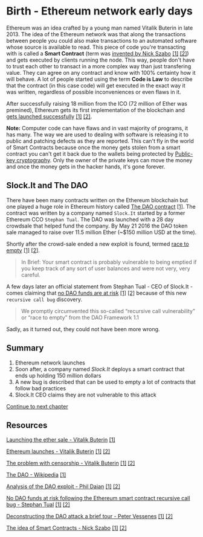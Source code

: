 # Birth - Ethereum network early days

Ethereum was an idea crafted by a young man named Vitalik Buterin in late 2013. The idea of the Ethereum network was that along the
transactions between people you could also make transactions to an automated software whose source is available to read. This piece of code
you're transacting with is called a **Smart Contract** (term was [invented by Nick Szabo](https://nakamotoinstitute.org/the-idea-of-smart-contracts/) [[1]](http://archive.is/voVlL) [[2]](https://web.archive.org/web/20180808133426/https://nakamotoinstitute.org/the-idea-of-smart-contracts/))
and gets executed by clients running the node.
This way, people don't have to trust each other to transact in a more complex way than just transfering value.
They can agree on any contract and know with 100% certainty how it will behave. A lot of people started
using the term **Code is Law** to describe that the contract (in this case code) will get executed in the exact way it was written,
regardless of possible inconveniences or even flaws in it.

After successfully raising 18 million from the ICO (72 million of Ether was premined), Ethereum gets its first implementation of the blockchain and
[gets launched successfully](https://blog.ethereum.org/2015/07/30/ethereum-launches/) [[1]](https://web.archive.org/web/20181202012716/https://blog.ethereum.org/2015/07/30/ethereum-launches/) [[2]](http://archive.is/OQbuY).


**Note:** Computer code can have flaws and in vast majority of programs, it has many. The way we are used to dealing with software is releasing
it to public and patching defects as they are reported. This can't fly in the world of Smart Contracts because once the money gets stolen from a
smart contract you can't get it back due to the wallets being protected by
[Public-key cryptography](https://en.wikipedia.org/wiki/Public-key_cryptography). Only the owner of the private keys can move the money and once
the money gets in the hacker hands, it's gone forever.


## Slock.It and The DAO

There have been many contracts written on the Ethereum blockchain but one played a huge role in Ethereum history called
[The DAO contract](https://en.wikipedia.org/wiki/The_DAO_(organization)) [[1]](https://web.archive.org/web/20180629084649/https://en.wikipedia.org/wiki/The_DAO_(organization)).
The contract was written by a company named `Slock.It` started by a former Ethereum CCO `Stephan Tual`. The DAO was launched with a 28 day
crowdsale that helped fund the company. By May 21 2016 the DAO token sale managed to raise over 11.5 million Ether (~$150 million USD at the time).



Shortly after the crowd-sale ended a new exploit is found, termed [race to empty](https://vessenes.com/more-ethereum-attacks-race-to-empty-is-the-real-deal/) [[1]](https://web.archive.org/web/20181202194926/https://vessenes.com/more-ethereum-attacks-race-to-empty-is-the-real-deal/) [[2]](http://archive.is/Sz7cT).
> In Brief: Your smart contract is probably vulnerable to being emptied if you keep track of any sort of user balances and were not very, very careful.

A few days later an official statement from Stephan Tual - CEO of Slock.It - comes claiming that
[no DAO funds are at risk](https://blog.slock.it/no-dao-funds-at-risk-following-the-ethereum-smart-contract-recursive-call-bug-discovery-29f482d348b) [[1]](https://web.archive.org/web/20180823103440/https://blog.slock.it/no-dao-funds-at-risk-following-the-ethereum-smart-contract-recursive-call-bug-discovery-29f482d348b?gi=38eed1977174) [[2]](http://archive.is/fmYHI) because of this new `recursive call bug` discovery.

> We promptly circumvented this so-called “recursive call vulnerability” or “race to empty” from the DAO Framework 1.1 

Sadly, as it turned out, they could not have been more wrong.

## Summary

1. Ethereum network launches
2. Soon after, a company named *Slock.It* deploys a smart contract that ends up holding 150 million dollars
3. A new bug is described that can be used to empty a lot of contracts that follow bad practices
4. Slock.It CEO claims they are not vulnerable to this attack

[Continue to next chapter](struggle.md)


## Resources

[Launching the ether sale - Vitalik Buterin](https://blog.ethereum.org/2014/07/22/launching-the-ether-sale/) [[1]](http://archive.fo/Gm3dO)

[Ethereum launches - Vitalik Buterin](https://blog.ethereum.org/2015/07/30/ethereum-launches/) [[1]](https://web.archive.org/web/20181202012716/https://blog.ethereum.org/2015/07/30/ethereum-launches/) [[2]](http://archive.is/OQbuY)

[The problem with censorship - Vitalik Buterin](https://blog.ethereum.org/2015/06/06/the-problem-of-censorship/) [[1]](http://archive.is/cOqBY) [[2]](https://web.archive.org/web/20180329023550/https://blog.ethereum.org/2015/06/06/the-problem-of-censorship/)

[The DAO - Wikipedia](https://en.wikipedia.org/wiki/The_DAO_(organization)) [[1]](https://web.archive.org/web/20180629084649/https://en.wikipedia.org/wiki/The_DAO_(organization))

[Analysis of the DAO exploit - Phil Daian](http://hackingdistributed.com/2016/06/18/analysis-of-the-dao-exploit/) [[1]](http://archive.is/UkyDr) [[2]](https://web.archive.org/web/20181128191052/http://hackingdistributed.com/2016/06/18/analysis-of-the-dao-exploit/)

[No DAO funds at risk following the Ethereum smart contract recursive call bug - Stephan Tual](https://blog.slock.it/no-dao-funds-at-risk-following-the-ethereum-smart-contract-recursive-call-bug-discovery-29f482d348) [[1]](https://web.archive.org/web/20180823103440/https://blog.slock.it/no-dao-funds-at-risk-following-the-ethereum-smart-contract-recursive-call-bug-discovery-29f482d348b?gi=38eed1977174) [[2]](http://archive.is/fmYHI)

[Deconstructing the DAO attack a brief tour - Peter Vessenes](https://vessenes.com/deconstructing-thedao-attack-a-brief-code-tour/) [[1]](https://web.archive.org/web/20181202194926/https://vessenes.com/more-ethereum-attacks-race-to-empty-is-the-real-deal/) [[2]](http://archive.is/Sz7cT)

[The idea of Smart Contracts - Nick Szabo](https://nakamotoinstitute.org/the-idea-of-smart-contracts/) [[1]](http://archive.is/voVlL) [[2]](https://web.archive.org/web/20180808133426/https://nakamotoinstitute.org/the-idea-of-smart-contracts/)
